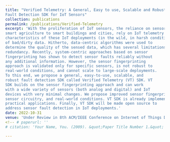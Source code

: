 ```yaml
---
title: "Verified Telemetry: A General, Easy to use, Scalable and Robust
Fault Detection SDK for IoT Sensors"
collection: publications
permalink: /publications/Verified-Telemetry
excerpt: 'With the proliferation of IoT sensors, the reliance on sensor telemetry has never been greater. Today numerous applications from
smart agriculture to smart buildings and cities, rely on IoT telemetry to provide insights and to take decisions. However, due to the
characteristics of these IoT deployments (in the wild, in harsh conditions), sensors are prone to failures, leading to the generation
of bad/dirty data. Hitherto, data-centric algorithms were used to
determine the quality of the sensed data, which has several limitations and relies on additional contextual information or sensor
redundancy. Recently, system-centric approaches based on sensor
fingerprinting has shown to detect sensor faults reliably without
any additional information. However, the sensor fingerprinting
approach is validated only for specific sensors, is not robust to
real-world conditions, and cannot scale to large-scale deployments.
To this end, we propose a general, easy-to-use, scalable, and
robust fault detection SDK called Verified Telemetry (VT) SDK. VT
SDK builds on the sensor fingerprinting approach and can work
with a wide variety of sensors (both analog and digital) and IoT
devices with very minimal changes. We propose improved sensor fingerprinting algorithms that are robust to signal variations,
sensor circuitry, and real-world conditions. VT SDK is already implemented in 1000s of devices and we show its usage on several
practical applications. Finally, VT SDK will be made open source to
address sensor fault detection in IoT deployments.'
date: 2022-10-31
venue: 'Under Review in 8th ACM/IEEE Conference on Internet of Things Design and Implementation (IoTDI) 2023'
<!-- # paperurl: ''
# citation: 'Your Name, You. (2009). &quot;Paper Title Number 1.&quot; <i>Journal 1</i>. 1(1).' -->

---
```

<!--
#This paper is about the number 1. The number 2 is left for future work.

#[Download paper here](http://academicpages.github.io/files/paper1.pdf)

#Recommended citation: Your Name, You. (2009). "Paper Title Number 1." <i>Journal 1</i>. 1(1). -->

